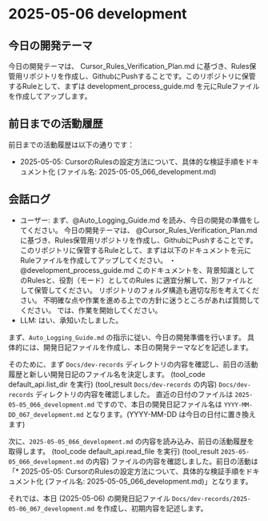 # 2025-05-06 development

## 今日の開発テーマ

今日の開発テーマは、 Cursor_Rules_Verification_Plan.md に基づき、Rules保管用リポジトリを作成し、GithubにPushすることです。このリポジトリに保管するRuleとして、まずは development_process_guide.md を元にRuleファイルを作成してアップします。

## 前日までの活動履歴

前日までの活動履歴は以下の通りです：
* 2025-05-05: CursorのRulesの設定方法について、具体的な検証手順をドキュメント化 (ファイル名: 2025-05-05_066_development.md)

## 会話ログ

- ユーザー: まず、@Auto_Logging_Guide.md を読み、今日の開発の準備をしてください。
今日の開発テーマは、 @Cursor_Rules_Verification_Plan.md  に基づき、Rules保管用リポジトリを作成し、GithubにPushすることです。
このリポジトリに保管するRuleとして、まずは以下のドキュメントを元にRuleファイルを作成してアップしてください。
・ @development_process_guide.md
このドキュメントを、背景知識としてのRulesと、役割（モード）としてのRules に適宜分解して、別ファイルとして保管してください。
リポジトリのフォルダ構造も適切な形を考えてください。
不明確な点や作業を進める上での方針に迷うところがあれば質問してください。
では、作業を開始してください。
- LLM: はい、承知いたしました。

まず、`Auto_Logging_Guide.md` の指示に従い、今日の開発準備を行います。
具体的には、開発日記ファイルを作成し、本日の開発テーマなどを記述します。

そのために、まず `Docs/dev-records` ディレクトリの内容を確認し、前日の活動履歴と新しい開発日記のファイル名を決定します。
(tool_code default_api.list_dir を実行)
(tool_result `Docs/dev-records` の内容)
`Docs/dev-records` ディレクトリの内容を確認しました。
直近の日付のファイルは `2025-05-05_066_development.md` ですので、本日の開発日記ファイル名は `YYYY-MM-DD_067_development.md` となります。(YYYY-MM-DD は今日の日付に置き換えます)

次に、`2025-05-05_066_development.md` の内容を読み込み、前日の活動履歴を取得します。
(tool_code default_api.read_file を実行)
(tool_result `2025-05-05_066_development.md` の内容)
ファイルの内容を確認しました。前日の活動は「* 2025-05-05: CursorのRulesの設定方法について、具体的な検証手順をドキュメント化 (ファイル名: 2025-05-05_066_development.md)」となります。

それでは、本日 (2025-05-06) の開発日記ファイル `Docs/dev-records/2025-05-06_067_development.md` を作成し、初期内容を記述します。 